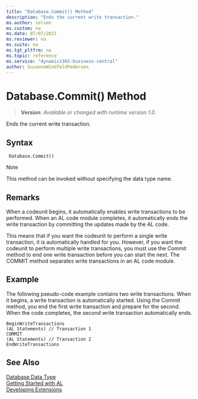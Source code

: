 ```yaml
---
title: "Database.Commit() Method"
description: "Ends the current write transaction."
ms.author: solsen
ms.custom: na
ms.date: 07/07/2021
ms.reviewer: na
ms.suite: na
ms.tgt_pltfrm: na
ms.topic: reference
ms.service: "dynamics365-business-central"
author: SusanneWindfeldPedersen
---
```

[//]: # (START>DO_NOT_EDIT)
[//]: # (IMPORTANT:Do not edit any of the content between here and the END>DO_NOT_EDIT.)
[//]: # (Any modifications should be made in the .xml files in the ModernDev repo.)
# Database.Commit() Method
> **Version**: _Available or changed with runtime version 1.0._

Ends the current write transaction.


## Syntax
```AL
 Database.Commit()
```
> [!NOTE]
> This method can be invoked without specifying the data type name.



[//]: # (IMPORTANT: END>DO_NOT_EDIT)

## Remarks

When a codeunit begins, it automatically enables write transactions to be performed. When an AL code module completes, it automatically ends the write transaction by committing the updates made by the AL code.  

This means that if you want the codeunit to perform a single write transaction, it is automatically handled for you. However, if you want the codeunit to perform multiple write transactions, you must use the Commit method to end one write transaction before you can start the next. The COMMIT method separates write transactions in an AL code module.  

## Example

The following pseudo-code example contains two write transactions. When it begins, a write transaction is automatically started. Using the Commit method, you end the first write transaction and prepare for the second. When the code completes, the second write transaction automatically ends.  

```  
BeginWriteTransactions  
(AL Statements) // Transaction 1  
COMMIT  
(AL Statements) // Transaction 2  
EndWriteTransactions   
```  

## See Also

[Database Data Type](database-data-type.md)  
[Getting Started with AL](../../devenv-get-started.md)  
[Developing Extensions](../../devenv-dev-overview.md)